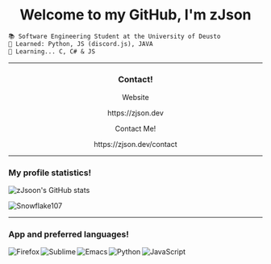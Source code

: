 <h1 align = 'center'>Welcome to my GitHub, I'm zJson</h1>

```md
📚 Software Engineering Student at the University of Deusto
📂 Learned: Python, JS (discord.js), JAVA
📂 Learning... C, C# & JS
```
<hr>

<h3 align = 'center'>Contact!</h3>

<p align = 'center'>Website</p>
<p align = 'center'>https://zjson.dev</p>

<p align = 'center'>Contact Me!</p>
<p align = 'center'>https://zjson.dev/contact</p>

<hr>

### My profile statistics!

![zJsoon's GitHub stats](https://github-readme-stats.vercel.app/api?username=zJsoon&show_icons=true&theme=dark)

![Snowflake107](https://github-readme-stats.vercel.app/api/top-langs?username=zJsoon&show_icons=true&theme=dark&layout=compact)

<hr>

### App and preferred languages!

<img align = 'left' alt = 'Firefox' src = 'https://img.shields.io/badge/Firefox-FF7139?style=for-the-badge&logo=Firefox-Browser&logoColor=white'/>
<img align = 'left' alt = 'Sublime' src = 'https://img.shields.io/badge/sublime_text-%23575757.svg?style=for-the-badge&logo=sublime-text&logoColor=important'/>
<img align = 'left' alt = 'Emacs' src = 'https://img.shields.io/badge/Emacs-%237F5AB6.svg?&style=for-the-badge&logo=gnu-emacs&logoColor=white'/>
<img align = 'left' alt = 'Python' src = 'https://img.shields.io/badge/python-3670A0?style=for-the-badge&logo=python&logoColor=ffdd54'/>
<img alt = 'JavaScript' src = 'https://img.shields.io/badge/javascript-%23323330.svg?style=for-the-badge&logo=javascript&logoColor=%23F7DF1E'/>
